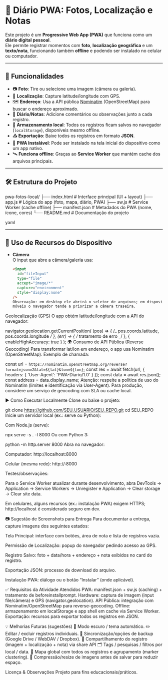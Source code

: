 # 📸 Diário PWA: Fotos, Localização e Notas

Este projeto é um **Progressive Web App (PWA)** que funciona como um **diário digital pessoal**.  
Ele permite registrar momentos com **foto**, **localização geográfica** e um **texto/nota**, funcionando também **offline** e podendo ser instalado no celular ou computador.

---

## 🚀 Funcionalidades

- 📷 **Foto**: Tire ou selecione uma imagem (câmera ou galeria).
- 📍 **Localização**: Capture latitude/longitude com GPS.
- 🗺️ **Endereço**: Usa a API pública [Nominatim](https://nominatim.org/) (OpenStreetMap) para buscar o endereço aproximado.
- 📝 **Diário/Notas**: Adicione comentários ou observações junto a cada registro.
- 💾 **Armazenamento local**: Todos os registros ficam salvos no navegador (`localStorage`), disponíveis mesmo offline.
- 📤 **Exportação**: Baixe todos os registros em formato **JSON**.
- 📱 **PWA Instalável**: Pode ser instalado na tela inicial do dispositivo como um app nativo.
- 🛰️ **Funciona offline**: Graças ao **Service Worker** que mantém cache dos arquivos principais.

---

## 🛠️ Estrutura do Projeto

pwa-fotos-local/
├── index.html # Interface principal (UI + layout)
├── app.js # Lógica do app (foto, mapa, diário, PWA)
├── sw.js # Service Worker (cache offline)
├── manifest.json # Metadados do PWA (nome, ícone, cores)
└── README.md # Documentação do projeto

yaml


---

## 📱 Uso de Recursos do Dispositivo

- **Câmera**  
   O input que abre a câmera/galeria usa:
  ```html
  <input
    id="fileInput"
    type="file"
    accept="image/*"
    capture="environment"
    style="display:none"
  />
  Observação: em desktop ele abrirá o seletor de arquivos; em dispositivos
  móveis o navegador tende a priorizar a câmera traseira.
  ```

Geolocalização (GPS)
O app obtém latitude/longitude com a API do navegador:

navigator.geolocation.getCurrentPosition(
(pos) => { /_ pos.coords.latitude, pos.coords.longitude _/ },
(err) => { /_ tratamento de erro _/ },
{ enableHighAccuracy: true }
);
🌍 Consumo de API Pública (Reverse Geocoding)
Para transformar lat/lon em endereço, o app usa Nominatim (OpenStreetMap). Exemplo de chamada:

const url = `https://nominatim.openstreetmap.org/reverse?format=jsonv2&lat=${lat}&lon=${lon}`;
const res = await fetch(url, { headers: { 'User-Agent': 'PWA-Diario/1.0' } });
const data = await res.json();
const address = data.display_name;
Atenção: respeite a política de uso do Nominatim (limites e identificação via User-Agent). Para produção, considere um serviço de geocoding com SLA ou cache local.

▶️ Como Executar Localmente
Clone ou baixe o projeto:

git clone https://github.com/SEU_USUARIO/SEU_REPO.git
cd SEU_REPO
Inicie um servidor local (ex.: serve ou Python):

Com Node.js (serve):

npx serve -s . -l 8000
Ou com Python 3:

python -m http.server 8000
Abra no navegador:

Computador: http://localhost:8000

Celular (mesma rede): http://<IP-do-PC>:8000

Testes/observações:

Para o Service Worker atualizar durante desenvolvimento, abra DevTools → Application → Service Workers → Unregister e Application → Clear storage → Clear site data.

Em celulares, alguns recursos (ex.: instalação PWA) exigem HTTPS; http://localhost é considerado seguro em dev.

📷 Sugestão de Screenshots para Entrega
Para documentar a entrega, capture imagens dos seguintes estados:

Tela Principal: interface com botões, área de nota e lista de registros vazia.

Permissão de Localização: popup do navegador pedindo acesso ao GPS.

Registro Salvo: foto + data/hora + endereço + nota exibidos no card do registro.

Exportação JSON: processo de download do arquivo.

Instalação PWA: diálogo ou o botão “Instalar” (onde aplicável).

✅ Requisitos da Atividade Atendidos
PWA: manifest.json + sw.js (caching) + tratamento de beforeinstallprompt.
Hardware: captura de imagem (input file/câmera) e GPS (navigator.geolocation).
API Pública: integração com Nominatim/OpenStreetMap para reverse-geocoding.
Offline: armazenamento em localStorage e app shell em cache via Service Worker.
Exportação: recursos para exportar todos os registros em JSON.

💡 Melhorias Futuras (sugestões)
🌙 Modo escuro / tema automático.
✏️ Editar / excluir registros individuais.
🔁 Sincronização/opções de backup (Google Drive / WebDAV / Dropbox).
🔗 Compartilhamento do registro (imagem + localização + nota) via share API
🗂️ Tags / pesquisas / filtros por local / data.
🧭 Mapa global com todos os registros e agrupamento (marker clustering).
📐 Compressão/resize de imagens antes de salvar para reduzir espaço.

Licença & Observações
Projeto para fins educacionais/práticos.